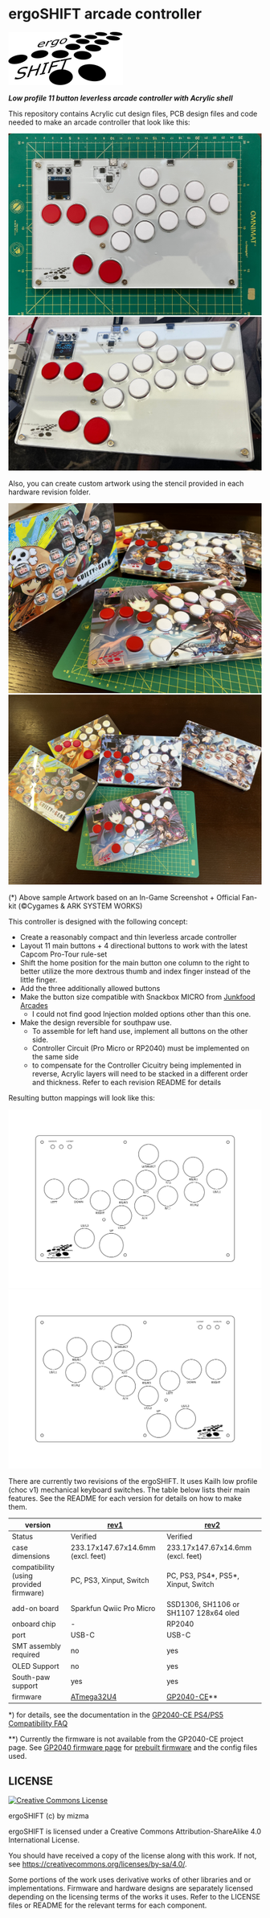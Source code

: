 ergoSHIFT arcade controller
========================================================================

![logo](./images/ErgoSHIFT-logo-small.svg)

_**Low profile 11 button leverless arcade controller with Acrylic shell**_

This repository contains Acrylic cut design files, PCB design files and code needed to make
an arcade controller that look like this:

![image](./hardware-rev2/images/ergoSHIFT-rev2-bare01.jpg)
![image](./hardware-rev2/images/ergoSHIFT-rev2-bare03.jpg)

Also, you can create custom artwork using the stencil provided in each hardware revision folder.

![ergoSHIFT-rev1_with_artwork1](./images/ergoSHIFT_sample_with_artwork01.jpg)
![ergoSHIFT-rev1_with_artwork2](./images/ergoSHIFT_sample_with_artwork02.jpg)

(*) Above sample Artwork based on an In-Game Screenshot + Official Fan-kit (©Cygames & ARK SYSTEM WORKS)

This controller is designed with the following concept:

* Create a reasonably compact and thin leverless arcade controller
* Layout 11 main buttons + 4 directional buttons to work with the latest 
  Capcom Pro-Tour rule-set
* Shift the home position for the main button one column to the right to better utilize the 
  more dextrous thumb and index finger instead of the little finger.
* Add the three additionally allowed buttons
* Make the button size compatible with Snackbox MICRO from [Junkfood Arcades](https://junkfoodarcades.com/)
    * I could not find good Injection molded options other than this one.
* Make the design reversible for southpaw use.
    * To assemble for left hand use, implement all buttons on the other side.
    * Controller Circuit (Pro Micro or RP2040) must be implemented on the same side
    * to compensate for the Controller Cicuitry being implemented in reverse, Acrylic layers will need to be 
      stacked in a different order and thickness.  Refer to each revision README for details

Resulting button mappings will look like this:

![button-map](hardware-rev1/images/ergoSHIFT-stencil.png)
![button-map-reversed](hardware-rev1/images/ergoSHIFT-stencil-reverse.png)

There are currently two revisions of the ergoSHIFT.  It uses Kailh low profile (choc v1)
mechanical keyboard switches.  The table below lists their main features.
See the README for each version for details on how to make them.

version                                 | [rev1](./hardware-rev1/)            | [rev2](./hardware-rev2/)              |
--------------------------------------- | ----------------------------------- | ------------------------------------- |
Status                                  | Verified                            | Verified                              |
case dimensions                         | 233.17x147.67x14.6mm (excl. feet)   | 233.17x147.67x14.6mm (excl. feet)     |
compatibility (using provided firmware) | PC, PS3, Xinput, Switch             | PC, PS3, PS4*, PS5*, Xinput, Switch   |
add-on board                            | Sparkfun Qwiic Pro Micro            | SSD1306, SH1106 or SH1107 128x64 oled |
onboard chip                            | -                                   | RP2040                                |
port                                    | USB-C                               | USB-C                                 |
SMT assembly required                   | no                                  | yes                                   |
OLED Support                            | no                                  | yes                                   |
South-paw support                       | yes                                 | yes                                   |
firmware                                | [ATmega32U4](firmwares_atmega32u4)  | [GP2040-CE](https://gp2040-ce.info/)**|

*) for details, see the documentation in the [GP2040-CE PS4/PS5 Compatibility FAQ](https://gp2040-ce.info/faq/faq-ps4-ps5-compatibility)

**) Currently the firmware is not available from the GP2040-CE project page.
See [GP2040 firmware page](./firmware_GP2040-CE/) for
[prebuilt firmware](./firmware_GP2040-CE/GP2040-CE_0.0.0_ergoSHIFTRev2.uf2) and the config files used.

LICENSE
------------------------------------------------------------------------

<a rel="license" href="http://creativecommons.org/licenses/by-sa/4.0/"><img alt="Creative Commons License" style="border-width:0" src="https://i.creativecommons.org/l/by-sa/4.0/88x31.png" /></a>

ergoSHIFT (c) by mizma

ergoSHIFT is licensed under a
Creative Commons Attribution-ShareAlike 4.0 International License.

You should have received a copy of the license along with this
work. If not, see <https://creativecommons.org/licenses/by-sa/4.0/>.

Some portions of the work uses derivative works of other libraries and or implementations.
Firmware and hardware designs are separately licensed depending on the licensing terms of 
the works it uses.  Refer to the LICENSE files or README for the relevant terms for each
component.
